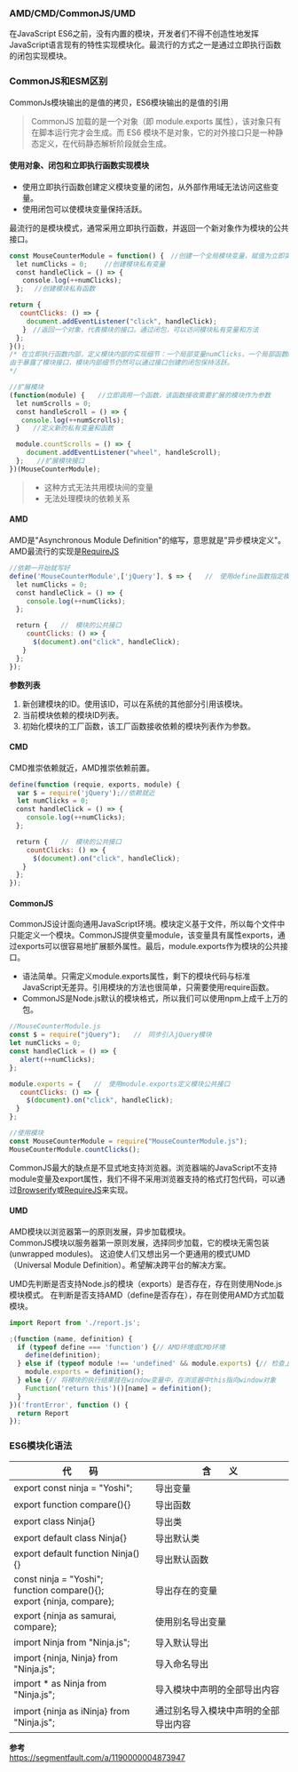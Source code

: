 ### AMD/CMD/CommonJS/UMD

在JavaScript ES6之前，没有内置的模块，开发者们不得不创造性地发挥JavaScript语言现有的特性实现模块化。最流行的方式之一是通过立即执行函数的闭包实现模块。

### CommonJS和ESM区别
CommonJs模块输出的是值的拷贝，ES6模块输出的是值的引用

>  CommonJS 加载的是一个对象（即 module.exports 属性），该对象只有在脚本运行完才会生成。而 ES6 模块不是对象，它的对外接口只是一种静态定义，在代码静态解析阶段就会生成。


#### 使用对象、闭包和立即执行函数实现模块
- 使用立即执行函数创建定义模块变量的闭包，从外部作用域无法访问这些变量。
- 使用闭包可以使模块变量保持活跃。
  
最流行的是模块模式，通常采用立即执行函数，并返回一个新对象作为模块的公共接口。
```js
const MouseCounterModule = function() {　//创建一个全局模块变量，赋值为立即实行函数的执行结果
　let numClicks = 0; 　　//创建模块私有变量
　const handleClick = () => {
　　console.log(++numClicks);
　};　 //创建模块私有函数

return {
　 countClicks: () => {
　　 document.addEventListener("click", handleClick);
　　}　//返回一个对象，代表模块的接口。通过闭包，可以访问模块私有变量和方法
　};
}();
/* 在立即执行函数内部，定义模块内部的实现细节：一个局部变量numClicks，一个局部函数handleClick，都只能在模块内部访问。然后，我们创建并立即返回一个对象作为模块的“公共接口”。该接口包括countClicks方法，通过该方法我们可以从模块外部访问模块内部的功能。
由于暴露了模块接口，模块内部细节仍然可以通过接口创建的闭包保持活跃。
*/

//扩展模块
(function(module) {　　//立即调用一个函数，该函数接收需要扩展的模块作为参数
　let numScrolls = 0;
　const handleScroll = () => {
   console.log(++numScrolls);
　}　　//定义新的私有变量和函数

　module.countScrolls = () => {
　　 document.addEventListener("wheel", handleScroll);
　};　　//扩展模块接口
})(MouseCounterModule);
```

> - 这种方式无法共用模块间的变量
> - 无法处理模块的依赖关系


#### AMD 
AMD是"Asynchronous Module Definition"的缩写，意思就是"异步模块定义"。AMD最流行的实现是[RequireJS](http://www.requirejs.org.cn/)

```js
//依赖一开始就写好
define('MouseCounterModule',['jQuery'], $ => {　　//　使用define函数指定模块及其依赖，模块工厂函数会创建对应的模块  
　let numClicks = 0;
　const handleClick = () => {
　　 console.log(++numClicks);
　};

　return {　　//　模块的公共接口
　　 countClicks: () => {
　　　 $(document).on("click", handleClick);
　　}
　}; 
});

```  
**参数列表**  
1. 新创建模块的ID。使用该ID，可以在系统的其他部分引用该模块。
2. 当前模块依赖的模块ID列表。
3. 初始化模块的工厂函数，该工厂函数接收依赖的模块列表作为参数。

#### CMD
CMD推崇依赖就近，AMD推崇依赖前置。

```js
define(function (requie, exports, module) {
  var $ = require('jQuery');//依赖就近
  let numClicks = 0;
　const handleClick = () => {
　　 console.log(++numClicks);
　};

　return {　　//　模块的公共接口
　　 countClicks: () => {
　　　 $(document).on("click", handleClick);
　　}
　}; 
});

```
#### CommonJS
CommonJS设计面向通用JavaScript环境。模块定义基于文件，所以每个文件中只能定义一个模块。CommonJS提供变量module，该变量具有属性exports，通过exports可以很容易地扩展额外属性。最后，module.exports作为模块的公共接口。

- 语法简单。只需定义module.exports属性，剩下的模块代码与标准JavaScript无差异。引用模块的方法也很简单，只需要使用require函数。
- CommonJS是Node.js默认的模块格式，所以我们可以使用npm上成千上万的包。

```js
//MouseCounterModule.js
const $ = require("jQuery");　　//　同步引入jQuery模块
let numClicks = 0;
const handleClick = () => {
　 alert(++numClicks);
};

module.exports = {　　//　使用module.exports定义模块公共接口
　 countClicks: () => {
　　 $(document).on("click", handleClick);
　}
};

//使用模块
const MouseCounterModule = require("MouseCounterModule.js");
MouseCounterModule.countClicks();
```
CommonJS最大的缺点是不显式地支持浏览器。浏览器端的JavaScript不支持module变量及export属性，我们不得不采用浏览器支持的格式打包代码，可以通过[Browserify](http://browserify.org/)或[RequireJS](http://requirejs.org/docs/commonjs.html)来实现。

#### UMD 
AMD模块以浏览器第一的原则发展，异步加载模块。  
CommonJS模块以服务器第一原则发展，选择同步加载，它的模块无需包装(unwrapped modules)。
这迫使人们又想出另一个更通用的模式UMD （Universal Module Definition）。希望解决跨平台的解决方案。

UMD先判断是否支持Node.js的模块（exports）是否存在，存在则使用Node.js模块模式。
在判断是否支持AMD（define是否存在），存在则使用AMD方式加载模块。

```js
import Report from './report.js';

;(function (name, definition) {
  if (typeof define === 'function') {// AMD环境或CMD环境
    define(definition);
  } else if (typeof module !== 'undefined' && module.exports) {// 检查上下文环境是否为Node
    module.exports = definition();
  } else {// 将模块的执行结果挂在window变量中，在浏览器中this指向window对象
    Function('return this')()[name] = definition();
  }
})('frontError', function () {
  return Report
});
```

### ES6模块化语法
| 代　　码                                                                        | 含　　义                             |
| ------------------------------------------------------------------------------- | ------------------------------------ |
| export const ninja = "Yoshi";                                                   | 导出变量                             |
| export function compare(){}                                                     | 导出函数                             |
| export class Ninja{}                                                            | 导出类                               |
| export default class Ninja{}                                                    | 导出默认类                           |
| export default function Ninja(){}                                               | 导出默认函数                         |
| const ninja = "Yoshi"; <br/> function compare(){}; <br/> export {ninja, compare}; | 导出存在的变量                       |
| export {ninja as samurai, compare};                                             | 使用别名导出变量                     |
| import Ninja from "Ninja.js";                                                   | 导入默认导出                         |
| import {ninja, Ninja} from "Ninja.js";                                          | 导入命名导出                         |
| import * as Ninja from "Ninja.js";                                              | 导入模块中声明的全部导出内容         |
| import {ninja as iNinja} from "Ninja.js";                                       | 通过别名导入模块中声明的全部导出内容 |


**参考**   
https://segmentfault.com/a/1190000004873947